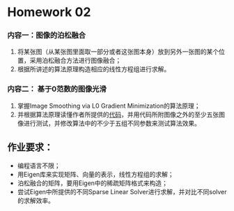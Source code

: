 # Homework 02

### 内容一：图像的泊松融合
1. 将某张图（从某张图⾥⾯取⼀部分或者这张图本身）放到另外⼀张图的某个位置，采⽤泊松融合⽅法进⾏图像融合；
2. 根据所讲述的算法原理构造相应的线性⽅程组进⾏求解。


### 内容二： 基于0范数的图像光滑
1. 掌握Image Smoothing via L0 Gradient Minimization的算法原理；
2. 并根据算法原理读懂作者所提供的[代码](http://www.cse.cuhk.edu.hk/~leojia/projects/L0smoothing/L0smoothing.zip)，并⽤代码所附图像之外的⾄少五张图像进⾏测试，并修改算法中的不少于五组不同参数来测试算法效果。

## 作业要求：
- 编程语⾔不限；
- ⽤Eigen库来实现矩阵、向量的表示，线性⽅程组的求解；
- 泊松融合的矩阵，要⽤Eigen中的稀疏矩阵格式来构造；
- 尝试Eigen中所提供的不同Sparse Linear Solver进⾏求解，并对⽐不同solver的求解效率。
